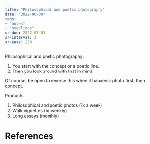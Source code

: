 ```yaml
---
title: "Philosophical and poetic photography"
date: "2022-06-30"
tags:
- "notes"
- "seedlings"
sr-due: 2022-07-03
sr-interval: 3
sr-ease: 250
---
```


Philosophical and poetic photography:
1. You start with the concept or a poetic line.
2. Then you look around with that in mind.

Of course, be open to reverse this when it happens: photo first, then concept.

Products
1. Philosophical and poetic photos (1x a week)
2. Walk vignettes (bi-weekly)
3. Long essays (monthly)

# References
